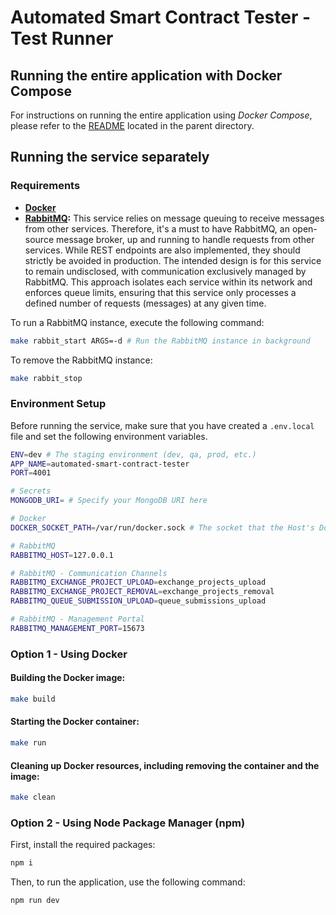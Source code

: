 # Automated Smart Contract Tester - Test Runner

## Running the entire application with Docker Compose

For instructions on running the entire application using _Docker Compose_, please refer to the [README](../README.md) located in the parent directory.

## Running the service separately

### Requirements

- **[Docker](https://www.docker.com)**
- **[RabbitMQ](https://www.rabbitmq.com):** This service relies on message queuing to receive messages from other services. Therefore, it's a must to have RabbitMQ, an open-source message broker, up and running to handle requests from other services. While REST endpoints are also implemented, they should strictly be avoided in production. The intended design is for this service to remain undisclosed, with communication exclusively managed by RabbitMQ. This approach isolates each service within its network and enforces queue limits, ensuring that this service only processes a defined number of requests (messages) at any given time.

To run a RabbitMQ instance, execute the following command:

```bash
make rabbit_start ARGS=-d # Run the RabbitMQ instance in background
```

To remove the RabbitMQ instance:

```bash
make rabbit_stop
```

### Environment Setup

Before running the service, make sure that you have created a `.env.local` file and set the following environment variables.

```bash
ENV=dev # The staging environment (dev, qa, prod, etc.)
APP_NAME=automated-smart-contract-tester
PORT=4001

# Secrets
MONGODB_URI= # Specify your MongoDB URI here

# Docker
DOCKER_SOCKET_PATH=/var/run/docker.sock # The socket that the Host's Docker Daemon runs on

# RabbitMQ
RABBITMQ_HOST=127.0.0.1

# RabbitMQ - Communication Channels
RABBITMQ_EXCHANGE_PROJECT_UPLOAD=exchange_projects_upload
RABBITMQ_EXCHANGE_PROJECT_REMOVAL=exchange_projects_removal
RABBITMQ_QUEUE_SUBMISSION_UPLOAD=queue_submissions_upload

# RabbitMQ - Management Portal
RABBITMQ_MANAGEMENT_PORT=15673
```

### Option 1 - Using Docker

#### Building the Docker image:

```bash
make build
```

#### Starting the Docker container:

```bash
make run
```

#### Cleaning up Docker resources, including removing the container and the image:

```bash
make clean
```

### Option 2 - Using Node Package Manager (npm)

First, install the required packages:

```bash
npm i
```

Then, to run the application, use the following command:

```bash
npm run dev
```
